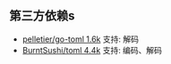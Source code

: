 ## 第三方依赖s
- [pelletier/go-toml 1.6k](https://github.com/pelletier/go-toml) 支持: 解码
- [BurntSushi/toml 4.4k](https://github.com/BurntSushi/toml) 支持: 编码、解码


